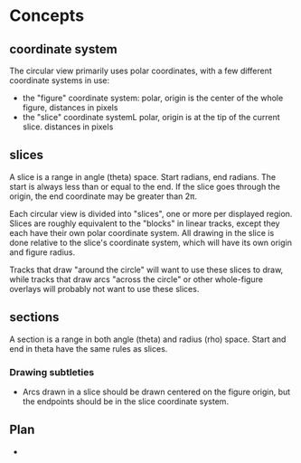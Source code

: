 # Concepts

## coordinate system

The circular view primarily uses polar coordinates, with a few different coordinate systems in use:

  * the "figure" coordinate system: polar, origin is the center of the whole figure, distances in pixels
  * the "slice" coordinate systemL polar, origin is at the tip of the current slice. distances in pixels

## slices

A slice is a range in angle (theta) space.  Start radians, end radians.  The start is always less than or equal to the end. If the slice goes through the origin, the end coordinate may be greater than 2π.

Each circular view is divided into "slices", one or more per displayed region. Slices are roughly equivalent to the "blocks" in linear tracks, except they each have their own polar coordinate system. All drawing in the slice is done relative to the slice's coordinate system, which will have its own origin and figure radius.

Tracks that draw "around the circle" will want to use these slices to draw, while tracks that draw arcs "across the circle" or other whole-figure overlays will probably not want to use these slices.

## sections

A section is a range in both angle (theta) and radius (rho) space.  Start and end in theta have the same rules as slices.

### Drawing subtleties

* Arcs drawn in a slice should be drawn centered on the figure origin, but the endpoints should be in the slice coordinate system.


## Plan

*

